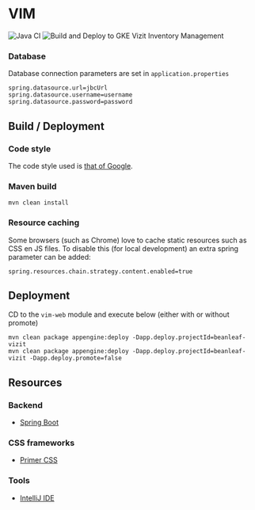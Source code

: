 # VIM
![Java CI](https://github.com/mathiasbosman/vim/workflows/Java%20CI/badge.svg)
![Build and Deploy to GKE](https://github.com/mathiasbosman/vim/workflows/Build%20and%20Deploy%20to%20GKE/badge.svg)
Vizit Inventory Management
### Database

Database connection parameters are set in `application.properties`
```properties
spring.datasource.url=jbcUrl
spring.datasource.username=username
spring.datasource.password=password
```

## Build / Deployment
### Code style
The code style used is [that of Google](https://github.com/google/styleguide).
### Maven build
```
mvn clean install
```

### Resource caching
Some browsers (such as Chrome) love to cache static resources such as CSS en JS files.
To disable this (for local development) an extra spring parameter can be added:
```properties
spring.resources.chain.strategy.content.enabled=true
```

## Deployment
CD to the `vim-web` module and execute below (either with or without promote)
```
mvn clean package appengine:deploy -Dapp.deploy.projectId=beanleaf-vizit
mvn clean package appengine:deploy -Dapp.deploy.projectId=beanleaf-vizit -Dapp.deploy.promote=false
```

## Resources
### Backend
* [Spring Boot](https://spring.io/guides/gs/serving-web-content/)
### CSS frameworks
* [Primer CSS](https://primer.style/css)
### Tools
* [IntelliJ IDE](https://www.jetbrains.com/idea/)
